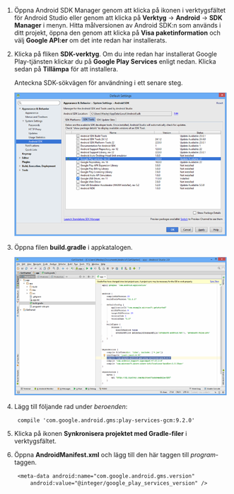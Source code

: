 1. Öppna Android SDK Manager genom att klicka på ikonen i verktygsfältet för Android Studio eller genom att klicka på **Verktyg** -> **Android** -> **SDK Manager** i menyn. Hitta målversionen av Android SDK:n som används i ditt projekt, öppna den genom att klicka på **Visa paketinformation** och välj **Google API:er** om det inte redan har installerats.
2. Klicka på fliken **SDK-verktyg**. Om du inte redan har installerat Google Play-tjänsten klickar du på **Google Play Services** enligt nedan. Klicka sedan på **Tillämpa** för att installera. 
   
    Anteckna SDK-sökvägen för användning i ett senare steg. 
   
    ![](./media/notification-hubs-android-studio-add-google-play-services/notification-hubs-android-studio-sdk-manager.png)
3. Öppna filen **build.gradle** i appkatalogen.
   
    ![](./media/notification-hubs-android-studio-add-google-play-services/notification-hubs-android-studio-add-google-play-dependency.png)
4. Lägg till följande rad under *beroenden*: 
   
        compile 'com.google.android.gms:play-services-gcm:9.2.0'
5. Klicka på ikonen **Synkronisera projektet med Gradle-filer** i verktygsfältet.
6. Öppna **AndroidManifest.xml** och lägg till den här taggen till *program*-taggen.
   
        <meta-data android:name="com.google.android.gms.version"
            android:value="@integer/google_play_services_version" />

<!--HONumber=Sep16_HO3-->


